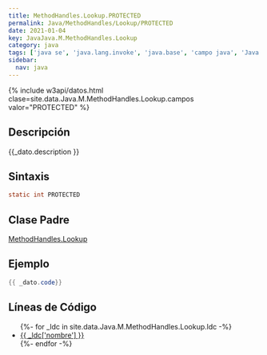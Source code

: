 ```yaml
---
title: MethodHandles.Lookup.PROTECTED
permalink: Java/MethodHandles/Lookup/PROTECTED
date: 2021-01-04
key: JavaJava.M.MethodHandles.Lookup
category: java
tags: ['java se', 'java.lang.invoke', 'java.base', 'campo java', 'Java 1.0']
sidebar: 
  nav: java
---
```


{% include w3api/datos.html clase=site.data.Java.M.MethodHandles.Lookup.campos valor="PROTECTED" %}

## Descripción
{{_dato.description }}

## Sintaxis
~~~java
static int PROTECTED
~~~

## Clase Padre
[MethodHandles.Lookup](/Java/MethodHandles/Lookup/)

## Ejemplo
~~~java
{{ _dato.code}}
~~~

## Líneas de Código
<ul>
{%- for _ldc in site.data.Java.M.MethodHandles.Lookup.ldc -%}
   <li>
       <a href="{{_ldc['url'] }}">{{ _ldc['nombre'] }}</a>
   </li>
{%- endfor -%}
</ul>
